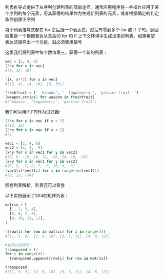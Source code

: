 列表推导式提供了从序列创建列表的简单途径。通常应用程序将一些操作应用于某个序列的每个元素，用其获得的结果作为生成新列表的元素，或者根据确定的判定条件创建子序列

每个列表推导式都在 for 之后跟一个表达式，然后有零到多个 for 或 if 子句。返回结果是一个根据表达从其后的 for 和 if 上下文环境中生成出来的列表。如果希望表达式推导出一个元组，就必须使用括号

这里我们将列表中每个数值乘三，获得一个新的列表：

```python
vec = [2, 4, 6]
[3*x for x in vec]
#[6, 12, 18]

[[x, x**2] for x in vec]
#[[2, 4], [4, 16], [6, 36]]

freshfruit = ['  banana', '  loganberry ', 'passion fruit  ']
[weapon.strip() for weapon in freshfruit]
#['banana', 'loganberry', 'passion fruit']
```

我们可以用if子句作为过滤器:
```python
[3*x for x in vec if x > 3]
#[12, 18]
[3*x for x in vec if x < 2]
#[]

vec1 = [2, 4, 6]
vec2 = [4, 3, -9]
[x*y for x in vec1 for y in vec2]
#[8, 6, -18, 16, 12, -36, 24, 18, -54]
[x+y for x in vec1 for y in vec2]
#[6, 5, -7, 8, 7, -5, 10, 9, -3]
[vec1[i]*vec2[i] for i in range(len(vec1))]
#[8, 12, -54]
```

嵌套列表解析，列表还可以嵌套

以下实例展示了3X4的矩阵列表：
```python
matrix = [
  [1, 2, 3, 4],
  [5, 6, 7, 8],
  [9, 10, 11, 12],
]

[[row[i] for row in matrix] for i in range(4)]
#[[1, 5, 9], [2, 6, 10], [3, 7, 11], [4, 8, 12]]

#也可以这样写：
transposed = []
for i in range(4):
  transposed.append([row[i] for row in matrix])

transposed
#[[1, 5, 9], [2, 6, 10], [3, 7, 11], [4, 8, 12]]
```